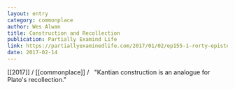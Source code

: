 ```yaml
---
layout: entry
category: commonplace
author: Wes Alwan
title: Construction and Recollection
publication: Partially Examind Life
link: https://partiallyexaminedlife.com/2017/01/02/ep155-1-rorty-epistemology/
date: 2017-02-14
---
```


[[2017]] / [[commonplace]] / 
 
"Kantian construction is an analogue for Plato's recollection."
